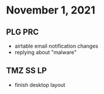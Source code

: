 # November 1, 2021

## PLG PRC
- airtable email notification changes
- replying about "malware"

## TMZ SS LP
- finish desktop layout

